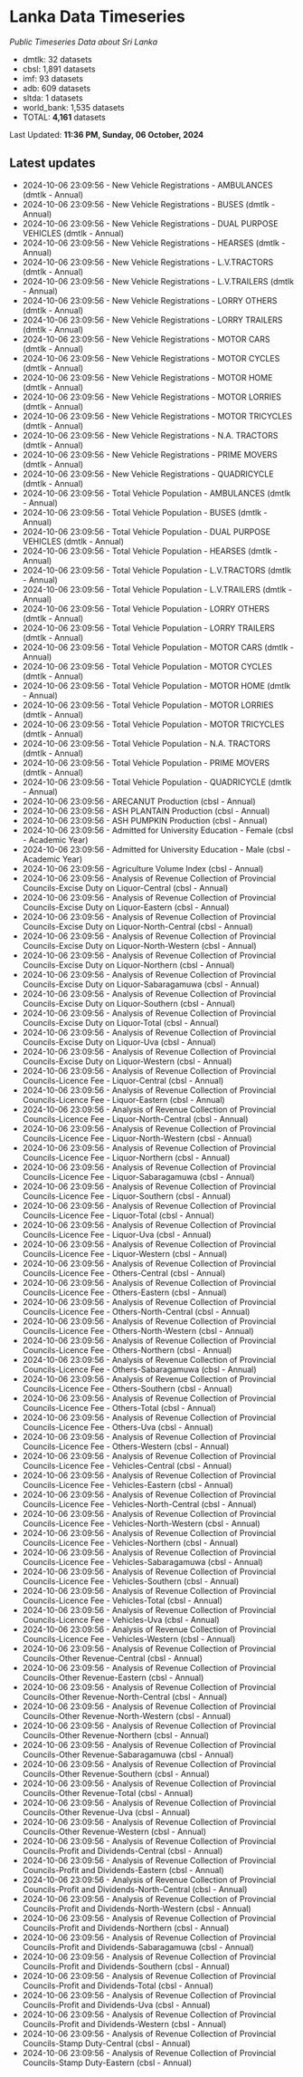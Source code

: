 # Lanka Data Timeseries
*Public Timeseries Data about Sri Lanka*

* dmtlk: 32 datasets
* cbsl: 1,891 datasets
* imf: 93 datasets
* adb: 609 datasets
* sltda: 1 datasets
* world_bank: 1,535 datasets
* TOTAL: **4,161** datasets

Last Updated: **11:36 PM, Sunday, 06 October, 2024**

## Latest updates

* 2024-10-06 23:09:56 - New Vehicle Registrations - AMBULANCES (dmtlk - Annual)
* 2024-10-06 23:09:56 - New Vehicle Registrations - BUSES (dmtlk - Annual)
* 2024-10-06 23:09:56 - New Vehicle Registrations - DUAL PURPOSE VEHICLES (dmtlk - Annual)
* 2024-10-06 23:09:56 - New Vehicle Registrations - HEARSES (dmtlk - Annual)
* 2024-10-06 23:09:56 - New Vehicle Registrations - L.V.TRACTORS (dmtlk - Annual)
* 2024-10-06 23:09:56 - New Vehicle Registrations - L.V.TRAILERS (dmtlk - Annual)
* 2024-10-06 23:09:56 - New Vehicle Registrations - LORRY OTHERS (dmtlk - Annual)
* 2024-10-06 23:09:56 - New Vehicle Registrations - LORRY TRAILERS (dmtlk - Annual)
* 2024-10-06 23:09:56 - New Vehicle Registrations - MOTOR CARS (dmtlk - Annual)
* 2024-10-06 23:09:56 - New Vehicle Registrations - MOTOR CYCLES (dmtlk - Annual)
* 2024-10-06 23:09:56 - New Vehicle Registrations - MOTOR HOME (dmtlk - Annual)
* 2024-10-06 23:09:56 - New Vehicle Registrations - MOTOR LORRIES (dmtlk - Annual)
* 2024-10-06 23:09:56 - New Vehicle Registrations - MOTOR TRICYCLES (dmtlk - Annual)
* 2024-10-06 23:09:56 - New Vehicle Registrations - N.A. TRACTORS (dmtlk - Annual)
* 2024-10-06 23:09:56 - New Vehicle Registrations - PRIME MOVERS (dmtlk - Annual)
* 2024-10-06 23:09:56 - New Vehicle Registrations - QUADRICYCLE (dmtlk - Annual)
* 2024-10-06 23:09:56 - Total Vehicle Population - AMBULANCES (dmtlk - Annual)
* 2024-10-06 23:09:56 - Total Vehicle Population - BUSES (dmtlk - Annual)
* 2024-10-06 23:09:56 - Total Vehicle Population - DUAL PURPOSE VEHICLES (dmtlk - Annual)
* 2024-10-06 23:09:56 - Total Vehicle Population - HEARSES (dmtlk - Annual)
* 2024-10-06 23:09:56 - Total Vehicle Population - L.V.TRACTORS (dmtlk - Annual)
* 2024-10-06 23:09:56 - Total Vehicle Population - L.V.TRAILERS (dmtlk - Annual)
* 2024-10-06 23:09:56 - Total Vehicle Population - LORRY OTHERS (dmtlk - Annual)
* 2024-10-06 23:09:56 - Total Vehicle Population - LORRY TRAILERS (dmtlk - Annual)
* 2024-10-06 23:09:56 - Total Vehicle Population - MOTOR CARS (dmtlk - Annual)
* 2024-10-06 23:09:56 - Total Vehicle Population - MOTOR CYCLES (dmtlk - Annual)
* 2024-10-06 23:09:56 - Total Vehicle Population - MOTOR HOME (dmtlk - Annual)
* 2024-10-06 23:09:56 - Total Vehicle Population - MOTOR LORRIES (dmtlk - Annual)
* 2024-10-06 23:09:56 - Total Vehicle Population - MOTOR TRICYCLES (dmtlk - Annual)
* 2024-10-06 23:09:56 - Total Vehicle Population - N.A. TRACTORS (dmtlk - Annual)
* 2024-10-06 23:09:56 - Total Vehicle Population - PRIME MOVERS (dmtlk - Annual)
* 2024-10-06 23:09:56 - Total Vehicle Population - QUADRICYCLE (dmtlk - Annual)
* 2024-10-06 23:09:56 - ARECANUT Production (cbsl - Annual)
* 2024-10-06 23:09:56 - ASH PLANTAIN Production (cbsl - Annual)
* 2024-10-06 23:09:56 - ASH PUMPKIN Production (cbsl - Annual)
* 2024-10-06 23:09:56 - Admitted for University Education - Female (cbsl - Academic Year)
* 2024-10-06 23:09:56 - Admitted for University Education - Male (cbsl - Academic Year)
* 2024-10-06 23:09:56 - Agriculture Volume Index (cbsl - Annual)
* 2024-10-06 23:09:56 - Analysis of Revenue Collection of Provincial Councils-Excise Duty on Liquor-Central (cbsl - Annual)
* 2024-10-06 23:09:56 - Analysis of Revenue Collection of Provincial Councils-Excise Duty on Liquor-Eastern (cbsl - Annual)
* 2024-10-06 23:09:56 - Analysis of Revenue Collection of Provincial Councils-Excise Duty on Liquor-North-Central (cbsl - Annual)
* 2024-10-06 23:09:56 - Analysis of Revenue Collection of Provincial Councils-Excise Duty on Liquor-North-Western (cbsl - Annual)
* 2024-10-06 23:09:56 - Analysis of Revenue Collection of Provincial Councils-Excise Duty on Liquor-Northern (cbsl - Annual)
* 2024-10-06 23:09:56 - Analysis of Revenue Collection of Provincial Councils-Excise Duty on Liquor-Sabaragamuwa (cbsl - Annual)
* 2024-10-06 23:09:56 - Analysis of Revenue Collection of Provincial Councils-Excise Duty on Liquor-Southern (cbsl - Annual)
* 2024-10-06 23:09:56 - Analysis of Revenue Collection of Provincial Councils-Excise Duty on Liquor-Total (cbsl - Annual)
* 2024-10-06 23:09:56 - Analysis of Revenue Collection of Provincial Councils-Excise Duty on Liquor-Uva (cbsl - Annual)
* 2024-10-06 23:09:56 - Analysis of Revenue Collection of Provincial Councils-Excise Duty on Liquor-Western (cbsl - Annual)
* 2024-10-06 23:09:56 - Analysis of Revenue Collection of Provincial Councils-Licence Fee - Liquor-Central (cbsl - Annual)
* 2024-10-06 23:09:56 - Analysis of Revenue Collection of Provincial Councils-Licence Fee - Liquor-Eastern (cbsl - Annual)
* 2024-10-06 23:09:56 - Analysis of Revenue Collection of Provincial Councils-Licence Fee - Liquor-North-Central (cbsl - Annual)
* 2024-10-06 23:09:56 - Analysis of Revenue Collection of Provincial Councils-Licence Fee - Liquor-North-Western (cbsl - Annual)
* 2024-10-06 23:09:56 - Analysis of Revenue Collection of Provincial Councils-Licence Fee - Liquor-Northern (cbsl - Annual)
* 2024-10-06 23:09:56 - Analysis of Revenue Collection of Provincial Councils-Licence Fee - Liquor-Sabaragamuwa (cbsl - Annual)
* 2024-10-06 23:09:56 - Analysis of Revenue Collection of Provincial Councils-Licence Fee - Liquor-Southern (cbsl - Annual)
* 2024-10-06 23:09:56 - Analysis of Revenue Collection of Provincial Councils-Licence Fee - Liquor-Total (cbsl - Annual)
* 2024-10-06 23:09:56 - Analysis of Revenue Collection of Provincial Councils-Licence Fee - Liquor-Uva (cbsl - Annual)
* 2024-10-06 23:09:56 - Analysis of Revenue Collection of Provincial Councils-Licence Fee - Liquor-Western (cbsl - Annual)
* 2024-10-06 23:09:56 - Analysis of Revenue Collection of Provincial Councils-Licence Fee - Others-Central (cbsl - Annual)
* 2024-10-06 23:09:56 - Analysis of Revenue Collection of Provincial Councils-Licence Fee - Others-Eastern (cbsl - Annual)
* 2024-10-06 23:09:56 - Analysis of Revenue Collection of Provincial Councils-Licence Fee - Others-North-Central (cbsl - Annual)
* 2024-10-06 23:09:56 - Analysis of Revenue Collection of Provincial Councils-Licence Fee - Others-North-Western (cbsl - Annual)
* 2024-10-06 23:09:56 - Analysis of Revenue Collection of Provincial Councils-Licence Fee - Others-Northern (cbsl - Annual)
* 2024-10-06 23:09:56 - Analysis of Revenue Collection of Provincial Councils-Licence Fee - Others-Sabaragamuwa (cbsl - Annual)
* 2024-10-06 23:09:56 - Analysis of Revenue Collection of Provincial Councils-Licence Fee - Others-Southern (cbsl - Annual)
* 2024-10-06 23:09:56 - Analysis of Revenue Collection of Provincial Councils-Licence Fee - Others-Total (cbsl - Annual)
* 2024-10-06 23:09:56 - Analysis of Revenue Collection of Provincial Councils-Licence Fee - Others-Uva (cbsl - Annual)
* 2024-10-06 23:09:56 - Analysis of Revenue Collection of Provincial Councils-Licence Fee - Others-Western (cbsl - Annual)
* 2024-10-06 23:09:56 - Analysis of Revenue Collection of Provincial Councils-Licence Fee - Vehicles-Central (cbsl - Annual)
* 2024-10-06 23:09:56 - Analysis of Revenue Collection of Provincial Councils-Licence Fee - Vehicles-Eastern (cbsl - Annual)
* 2024-10-06 23:09:56 - Analysis of Revenue Collection of Provincial Councils-Licence Fee - Vehicles-North-Central (cbsl - Annual)
* 2024-10-06 23:09:56 - Analysis of Revenue Collection of Provincial Councils-Licence Fee - Vehicles-North-Western (cbsl - Annual)
* 2024-10-06 23:09:56 - Analysis of Revenue Collection of Provincial Councils-Licence Fee - Vehicles-Northern (cbsl - Annual)
* 2024-10-06 23:09:56 - Analysis of Revenue Collection of Provincial Councils-Licence Fee - Vehicles-Sabaragamuwa (cbsl - Annual)
* 2024-10-06 23:09:56 - Analysis of Revenue Collection of Provincial Councils-Licence Fee - Vehicles-Southern (cbsl - Annual)
* 2024-10-06 23:09:56 - Analysis of Revenue Collection of Provincial Councils-Licence Fee - Vehicles-Total (cbsl - Annual)
* 2024-10-06 23:09:56 - Analysis of Revenue Collection of Provincial Councils-Licence Fee - Vehicles-Uva (cbsl - Annual)
* 2024-10-06 23:09:56 - Analysis of Revenue Collection of Provincial Councils-Licence Fee - Vehicles-Western (cbsl - Annual)
* 2024-10-06 23:09:56 - Analysis of Revenue Collection of Provincial Councils-Other Revenue-Central (cbsl - Annual)
* 2024-10-06 23:09:56 - Analysis of Revenue Collection of Provincial Councils-Other Revenue-Eastern (cbsl - Annual)
* 2024-10-06 23:09:56 - Analysis of Revenue Collection of Provincial Councils-Other Revenue-North-Central (cbsl - Annual)
* 2024-10-06 23:09:56 - Analysis of Revenue Collection of Provincial Councils-Other Revenue-North-Western (cbsl - Annual)
* 2024-10-06 23:09:56 - Analysis of Revenue Collection of Provincial Councils-Other Revenue-Northern (cbsl - Annual)
* 2024-10-06 23:09:56 - Analysis of Revenue Collection of Provincial Councils-Other Revenue-Sabaragamuwa (cbsl - Annual)
* 2024-10-06 23:09:56 - Analysis of Revenue Collection of Provincial Councils-Other Revenue-Southern (cbsl - Annual)
* 2024-10-06 23:09:56 - Analysis of Revenue Collection of Provincial Councils-Other Revenue-Total (cbsl - Annual)
* 2024-10-06 23:09:56 - Analysis of Revenue Collection of Provincial Councils-Other Revenue-Uva (cbsl - Annual)
* 2024-10-06 23:09:56 - Analysis of Revenue Collection of Provincial Councils-Other Revenue-Western (cbsl - Annual)
* 2024-10-06 23:09:56 - Analysis of Revenue Collection of Provincial Councils-Profit and Dividends-Central (cbsl - Annual)
* 2024-10-06 23:09:56 - Analysis of Revenue Collection of Provincial Councils-Profit and Dividends-Eastern (cbsl - Annual)
* 2024-10-06 23:09:56 - Analysis of Revenue Collection of Provincial Councils-Profit and Dividends-North-Central (cbsl - Annual)
* 2024-10-06 23:09:56 - Analysis of Revenue Collection of Provincial Councils-Profit and Dividends-North-Western (cbsl - Annual)
* 2024-10-06 23:09:56 - Analysis of Revenue Collection of Provincial Councils-Profit and Dividends-Northern (cbsl - Annual)
* 2024-10-06 23:09:56 - Analysis of Revenue Collection of Provincial Councils-Profit and Dividends-Sabaragamuwa (cbsl - Annual)
* 2024-10-06 23:09:56 - Analysis of Revenue Collection of Provincial Councils-Profit and Dividends-Southern (cbsl - Annual)
* 2024-10-06 23:09:56 - Analysis of Revenue Collection of Provincial Councils-Profit and Dividends-Total (cbsl - Annual)
* 2024-10-06 23:09:56 - Analysis of Revenue Collection of Provincial Councils-Profit and Dividends-Uva (cbsl - Annual)
* 2024-10-06 23:09:56 - Analysis of Revenue Collection of Provincial Councils-Profit and Dividends-Western (cbsl - Annual)
* 2024-10-06 23:09:56 - Analysis of Revenue Collection of Provincial Councils-Stamp Duty-Central (cbsl - Annual)
* 2024-10-06 23:09:56 - Analysis of Revenue Collection of Provincial Councils-Stamp Duty-Eastern (cbsl - Annual)